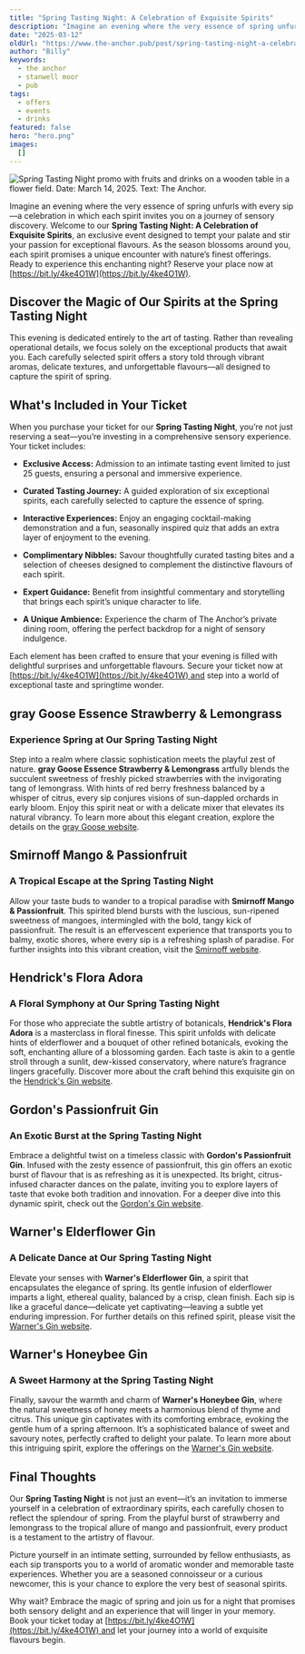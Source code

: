 ```yaml
---
title: "Spring Tasting Night: A Celebration of Exquisite Spirits"
description: "Imagine an evening where the very essence of spring unfurls with every sip—a celebration in which each spirit invites you on a journey of sensory discovery. Welcome to our Spring Tasting Night: A Celebration of Exquisite Spirits, an exclusive event designed to tempt your palate and stir your passion for exceptional flavours. As the season blossoms around you, each spirit promises a unique encounter with nature’s finest offerings. Ready to experience this enchanting night? Reserve your place now "
date: "2025-03-12"
oldUrl: "https://www.the-anchor.pub/post/spring-tasting-night-a-celebration-of-exquisite-sp"
author: "Billy"
keywords:
  - the anchor
  - stanwell moor
  - pub
tags:
  - offers
  - events
  - drinks
featured: false
hero: "hero.png"
images:
  []
---
```


![Spring Tasting Night promo with fruits and drinks on a wooden table in a flower field. Date: March 14, 2025. Text: The Anchor.](https://static.wixstatic.com/media/1c749e_0953e92686c946f287a3e85c76203b30~mv2.png/v1/fill/w_49,h_28,al_c,q_85,usm_0.66_1.00_0.01,blur_2,enc_avif,quality_auto/1c749e_0953e92686c946f287a3e85c76203b30~mv2.png)

  

Imagine an evening where the very essence of spring unfurls with every sip—a celebration in which each spirit invites you on a journey of sensory discovery. Welcome to our **Spring Tasting Night: A Celebration of Exquisite Spirits**, an exclusive event designed to tempt your palate and stir your passion for exceptional flavours. As the season blossoms around you, each spirit promises a unique encounter with nature’s finest offerings. Ready to experience this enchanting night? Reserve your place now at [https://bit.ly/4ke4O1W](https://bit.ly/4ke4O1W).

  

## Discover the Magic of Our Spirits at the Spring Tasting Night

This evening is dedicated entirely to the art of tasting. Rather than revealing operational details, we focus solely on the exceptional products that await you. Each carefully selected spirit offers a story told through vibrant aromas, delicate textures, and unforgettable flavours—all designed to capture the spirit of spring.

  

## What's Included in Your Ticket

When you purchase your ticket for our **Spring Tasting Night**, you’re not just reserving a seat—you’re investing in a comprehensive sensory experience. Your ticket includes:

*   **Exclusive Access:** Admission to an intimate tasting event limited to just 25 guests, ensuring a personal and immersive experience.
    
*   **Curated Tasting Journey:** A guided exploration of six exceptional spirits, each carefully selected to capture the essence of spring.
    
*   **Interactive Experiences:** Enjoy an engaging cocktail-making demonstration and a fun, seasonally inspired quiz that adds an extra layer of enjoyment to the evening.
    
*   **Complimentary Nibbles:** Savour thoughtfully curated tasting bites and a selection of cheeses designed to complement the distinctive flavours of each spirit.
    
*   **Expert Guidance:** Benefit from insightful commentary and storytelling that brings each spirit’s unique character to life.
    
*   **A Unique Ambience:** Experience the charm of The Anchor’s private dining room, offering the perfect backdrop for a night of sensory indulgence.
    

Each element has been crafted to ensure that your evening is filled with delightful surprises and unforgettable flavours. Secure your ticket now at [https://bit.ly/4ke4O1W](https://bit.ly/4ke4O1W) and step into a world of exceptional taste and springtime wonder.

  

## gray Goose Essence Strawberry & Lemongrass

### Experience Spring at Our Spring Tasting Night

Step into a realm where classic sophistication meets the playful zest of nature. **gray Goose Essence Strawberry & Lemongrass** artfully blends the succulent sweetness of freshly picked strawberries with the invigorating tang of lemongrass. With hints of red berry freshness balanced by a whisper of citrus, every sip conjures visions of sun-dappled orchards in early bloom. Enjoy this spirit neat or with a delicate mixer that elevates its natural vibrancy. To learn more about this elegant creation, explore the details on the [gray Goose website](https://www.graygoose.com).

  

## Smirnoff Mango & Passionfruit

### A Tropical Escape at the Spring Tasting Night

Allow your taste buds to wander to a tropical paradise with **Smirnoff Mango & Passionfruit**. This spirited blend bursts with the luscious, sun-ripened sweetness of mangoes, intermingled with the bold, tangy kick of passionfruit. The result is an effervescent experience that transports you to balmy, exotic shores, where every sip is a refreshing splash of paradise. For further insights into this vibrant creation, visit the [Smirnoff website](https://www.smirnoff.com).

  

## Hendrick's Flora Adora

### A Floral Symphony at Our Spring Tasting Night

For those who appreciate the subtle artistry of botanicals, **Hendrick's Flora Adora** is a masterclass in floral finesse. This spirit unfolds with delicate hints of elderflower and a bouquet of other refined botanicals, evoking the soft, enchanting allure of a blossoming garden. Each taste is akin to a gentle stroll through a sunlit, dew-kissed conservatory, where nature’s fragrance lingers gracefully. Discover more about the craft behind this exquisite gin on the [Hendrick's Gin website](https://www.hendricksgin.com).

  

## Gordon's Passionfruit Gin

### An Exotic Burst at the Spring Tasting Night

Embrace a delightful twist on a timeless classic with **Gordon's Passionfruit Gin**. Infused with the zesty essence of passionfruit, this gin offers an exotic burst of flavour that is as refreshing as it is unexpected. Its bright, citrus-infused character dances on the palate, inviting you to explore layers of taste that evoke both tradition and innovation. For a deeper dive into this dynamic spirit, check out the [Gordon's Gin website](https://www.gordonsgin.com).

  

## Warner's Elderflower Gin

### A Delicate Dance at Our Spring Tasting Night

Elevate your senses with **Warner's Elderflower Gin**, a spirit that encapsulates the elegance of spring. Its gentle infusion of elderflower imparts a light, ethereal quality, balanced by a crisp, clean finish. Each sip is like a graceful dance—delicate yet captivating—leaving a subtle yet enduring impression. For further details on this refined spirit, please visit the [Warner's Gin website](https://www.warner-gin.co.uk).

  

## Warner's Honeybee Gin

### A Sweet Harmony at the Spring Tasting Night

Finally, savour the warmth and charm of **Warner's Honeybee Gin**, where the natural sweetness of honey meets a harmonious blend of thyme and citrus. This unique gin captivates with its comforting embrace, evoking the gentle hum of a spring afternoon. It’s a sophisticated balance of sweet and savoury notes, perfectly crafted to delight your palate. To learn more about this intriguing spirit, explore the offerings on the [Warner's Gin website](https://www.warner-gin.co.uk).

  

## Final Thoughts

Our **Spring Tasting Night** is not just an event—it’s an invitation to immerse yourself in a celebration of extraordinary spirits, each carefully chosen to reflect the splendour of spring. From the playful burst of strawberry and lemongrass to the tropical allure of mango and passionfruit, every product is a testament to the artistry of flavour.

  

Picture yourself in an intimate setting, surrounded by fellow enthusiasts, as each sip transports you to a world of aromatic wonder and memorable taste experiences. Whether you are a seasoned connoisseur or a curious newcomer, this is your chance to explore the very best of seasonal spirits.

  

Why wait? Embrace the magic of spring and join us for a night that promises both sensory delight and an experience that will linger in your memory. Book your ticket today at [https://bit.ly/4ke4O1W](https://bit.ly/4ke4O1W) and let your journey into a world of exquisite flavours begin.
